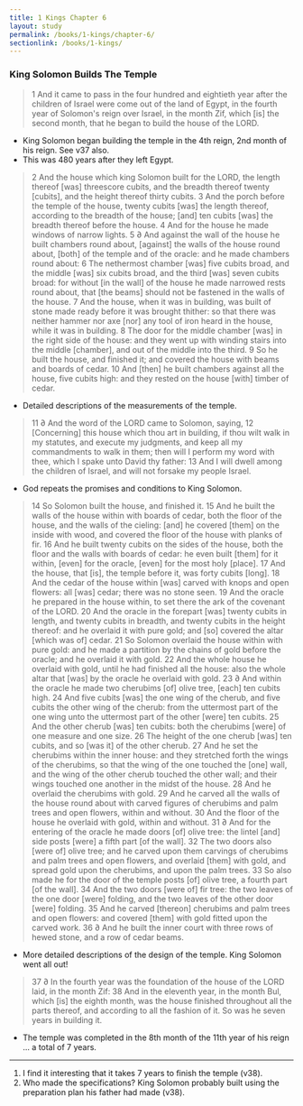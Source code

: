 ```yaml
---
title: 1 Kings Chapter 6
layout: study
permalink: /books/1-kings/chapter-6/
sectionlink: /books/1-kings/
---
```


### King Solomon Builds The Temple

> 1 And it came to pass in the four hundred and eightieth year after the children of Israel were come out of the land of Egypt, in the fourth year of Solomon's reign over Israel, in the month Zif, which [is] the second month, that he began to build the house of the LORD.

* King Solomon began building the temple in the 4th reign, 2nd month of his
reign. See v37 also.
* This was 480 years after they left Egypt.

> 2 And the house which king Solomon built for the LORD, the length thereof [was] threescore cubits, and the breadth thereof twenty [cubits], and the height thereof thirty cubits.
> 3 And the porch before the temple of the house, twenty cubits [was] the length thereof, according to the breadth of the house; [and] ten cubits [was] the breadth thereof before the house.
> 4 And for the house he made windows of narrow lights.
> 5 ∂ And against the wall of the house he built chambers round about, [against] the walls of the house round about, [both] of the temple and of the oracle: and he made chambers round about:
> 6 The nethermost chamber [was] five cubits broad, and the middle [was] six cubits broad, and the third [was] seven cubits broad: for without [in the wall] of the house he made narrowed rests round about, that [the beams] should not be fastened in the walls of the house.
> 7 And the house, when it was in building, was built of stone made ready before it was brought thither: so that there was neither hammer nor axe [nor] any tool of iron heard in the house, while it was in building.
> 8 The door for the middle chamber [was] in the right side of the house: and they went up with winding stairs into the middle [chamber], and out of the middle into the third.
> 9 So he built the house, and finished it; and covered the house with beams and boards of cedar.
> 10 And [then] he built chambers against all the house, five cubits high: and they rested on the house [with] timber of cedar.

* Detailed descriptions of the measurements of the temple.

> 11 ∂ And the word of the LORD came to Solomon, saying,
> 12 [Concerning] this house which thou art in building, if thou wilt walk in my statutes, and execute my judgments, and keep all my commandments to walk in them; then will I perform my word with thee, which I spake unto David thy father:
> 13 And I will dwell among the children of Israel, and will not forsake my people Israel.

* God repeats the promises and conditions to King Solomon.

> 14 So Solomon built the house, and finished it.
> 15 And he built the walls of the house within with boards of cedar, both the floor of the house, and the walls of the cieling: [and] he covered [them] on the inside with wood, and covered the floor of the house with planks of fir.
> 16 And he built twenty cubits on the sides of the house, both the floor and the walls with boards of cedar: he even built [them] for it within, [even] for the oracle, [even] for the most holy [place].
> 17 And the house, that [is], the temple before it, was forty cubits [long].
> 18 And the cedar of the house within [was] carved with knops and open flowers: all [was] cedar; there was no stone seen.
> 19 And the oracle he prepared in the house within, to set there the ark of the covenant of the LORD.
> 20 And the oracle in the forepart [was] twenty cubits in length, and twenty cubits in breadth, and twenty cubits in the height thereof: and he overlaid it with pure gold; and [so] covered the altar [which was of] cedar.
> 21 So Solomon overlaid the house within with pure gold: and he made a partition by the chains of gold before the oracle; and he overlaid it with gold.
> 22 And the whole house he overlaid with gold, until he had finished all the house: also the whole altar that [was] by the oracle he overlaid with gold.
> 23 ∂ And within the oracle he made two cherubims [of] olive tree, [each] ten cubits high.
> 24 And five cubits [was] the one wing of the cherub, and five cubits the other wing of the cherub: from the uttermost part of the one wing unto the uttermost part of the other [were] ten cubits.
> 25 And the other cherub [was] ten cubits: both the cherubims [were] of one measure and one size.
> 26 The height of the one cherub [was] ten cubits, and so [was it] of the other cherub.
> 27 And he set the cherubims within the inner house: and they stretched forth the wings of the cherubims, so that the wing of the one touched the [one] wall, and the wing of the other cherub touched the other wall; and their wings touched one another in the midst of the house.
> 28 And he overlaid the cherubims with gold.
> 29 And he carved all the walls of the house round about with carved figures of cherubims and palm trees and open flowers, within and without.
> 30 And the floor of the house he overlaid with gold, within and without.
> 31 ∂ And for the entering of the oracle he made doors [of] olive tree: the lintel [and] side posts [were] a fifth part [of the wall].
> 32 The two doors also [were of] olive tree; and he carved upon them carvings of cherubims and palm trees and open flowers, and overlaid [them] with gold, and spread gold upon the cherubims, and upon the palm trees.
> 33 So also made he for the door of the temple posts [of] olive tree, a fourth part [of the wall].
> 34 And the two doors [were of] fir tree: the two leaves of the one door [were] folding, and the two leaves of the other door [were] folding.
> 35 And he carved [thereon] cherubims and palm trees and open flowers: and covered [them] with gold fitted upon the carved work.
> 36 ∂ And he built the inner court with three rows of hewed stone, and a row of cedar beams.

* More detailed descriptions of the design of the temple. King Solomon went all
out!

> 37 ∂ In the fourth year was the foundation of the house of the LORD laid, in the month Zif:
> 38 And in the eleventh year, in the month Bul, which [is] the eighth month, was the house finished throughout all the parts thereof, and according to all the fashion of it. So was he seven years in building it.

* The temple was completed in the 8th month of the 11th year of his reign ... a
total of 7 years.

---

1. I find it interesting that it takes 7 years to finish the temple (v38).
2. Who made the specifications? King Solomon probably built using the preparation plan his father had made (v38).

